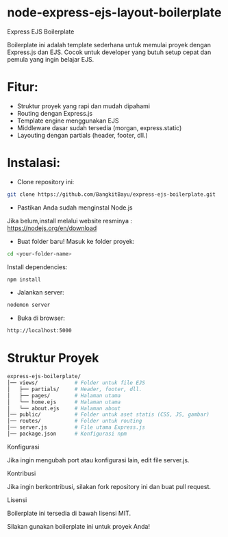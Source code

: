 # node-express-ejs-layout-boilerplate
Express EJS Boilerplate

Boilerplate ini adalah template sederhana untuk memulai proyek dengan Express.js dan EJS. Cocok untuk developer yang butuh setup cepat dan pemula yang ingin belajar EJS.

# Fitur: 

- Struktur proyek yang rapi dan mudah dipahami
- Routing dengan Express.js
- Template engine menggunakan EJS
- Middleware dasar sudah tersedia (morgan, express.static)
- Layouting dengan partials (header, footer, dll.)

# Instalasi:

- Clone repository ini:
```sh
git clone https://github.com/BangkitBayu/express-ejs-boilerplate.git
```

- Pastikan Anda sudah menginstal Node.js

Jika belum,install melalui website resminya : https://nodejs.org/en/download

- Buat folder baru!
Masuk ke folder proyek:

```sh
cd <your-folder-name>
```

Install dependencies:

```sh
npm install
```

- Jalankan server:
```sh
nodemon server
```

- Buka di browser:
```sh 
http://localhost:5000
```

# Struktur Proyek

```sh
express-ejs-boilerplate/
│── views/            # Folder untuk file EJS
│   ├── partials/     # Header, footer, dll.
│   ├── pages/        # Halaman utama
│   └── home.ejs      # Halaman utama
│   └── about.ejs     # Halaman about
│── public/           # Folder untuk aset statis (CSS, JS, gambar)
│── routes/           # Folder untuk routing
│── server.js         # File utama Express.js
│── package.json      # Konfigurasi npm

```

Konfigurasi

Jika ingin mengubah port atau konfigurasi lain, edit file server.js.

Kontribusi

Jika ingin berkontribusi, silakan fork repository ini dan buat pull request.

Lisensi

Boilerplate ini tersedia di bawah lisensi MIT.

Silakan gunakan boilerplate ini untuk proyek Anda! 

